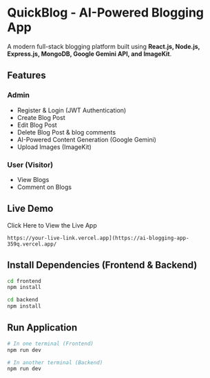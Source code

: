 # QuickBlog - AI-Powered Blogging App

A modern full-stack blogging platform built using **React.js, Node.js, Express.js, MongoDB, Google Gemini API, and ImageKit**.

## Features

### Admin

- Register & Login (JWT Authentication)  
- Create Blog Post  
- Edit Blog Post  
- Delete Blog Post & blog comments 
- AI-Powered Content Generation (Google Gemini)  
- Upload Images (ImageKit)

### User (Visitor)

- View Blogs  
- Comment on Blogs  

## Live Demo


Click Here to View the Live App
```
https://your-live-link.vercel.app](https://ai-blogging-app-359q.vercel.app/
```


## Install Dependencies (Frontend & Backend)

```bash
cd frontend
npm install

cd backend
npm install

```
## Run Application 

```bash
# In one terminal (Frontend)
npm run dev

# In another terminal (Backend)
npm run dev

```
